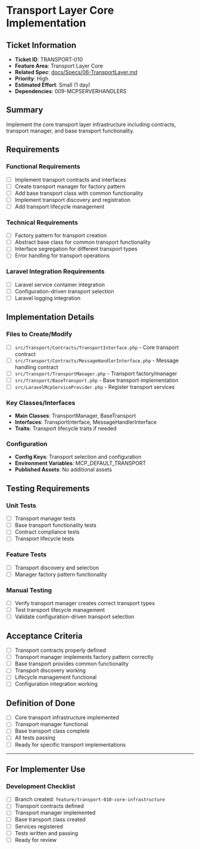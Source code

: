 # Transport Layer Core Implementation

## Ticket Information
- **Ticket ID**: TRANSPORT-010
- **Feature Area**: Transport Layer Core
- **Related Spec**: [docs/Specs/06-TransportLayer.md](../Specs/06-TransportLayer.md)
- **Priority**: High
- **Estimated Effort**: Small (1 day)
- **Dependencies**: 009-MCPSERVERHANDLERS

## Summary
Implement the core transport layer infrastructure including contracts, transport manager, and base transport functionality.

## Requirements

### Functional Requirements
- [ ] Implement transport contracts and interfaces
- [ ] Create transport manager for factory pattern
- [ ] Add base transport class with common functionality
- [ ] Implement transport discovery and registration
- [ ] Add transport lifecycle management

### Technical Requirements
- [ ] Factory pattern for transport creation
- [ ] Abstract base class for common transport functionality
- [ ] Interface segregation for different transport types
- [ ] Error handling for transport operations

### Laravel Integration Requirements
- [ ] Laravel service container integration
- [ ] Configuration-driven transport selection
- [ ] Laravel logging integration

## Implementation Details

### Files to Create/Modify
- [ ] `src/Transport/Contracts/TransportInterface.php` - Core transport contract
- [ ] `src/Transport/Contracts/MessageHandlerInterface.php` - Message handling contract
- [ ] `src/Transport/TransportManager.php` - Transport factory/manager
- [ ] `src/Transport/BaseTransport.php` - Base transport implementation
- [ ] `src/LaravelMcpServiceProvider.php` - Register transport services

### Key Classes/Interfaces
- **Main Classes**: TransportManager, BaseTransport
- **Interfaces**: TransportInterface, MessageHandlerInterface
- **Traits**: Transport lifecycle traits if needed

### Configuration
- **Config Keys**: Transport selection and configuration
- **Environment Variables**: MCP_DEFAULT_TRANSPORT
- **Published Assets**: No additional assets

## Testing Requirements

### Unit Tests
- [ ] Transport manager tests
- [ ] Base transport functionality tests
- [ ] Contract compliance tests
- [ ] Transport lifecycle tests

### Feature Tests
- [ ] Transport discovery and selection
- [ ] Manager factory pattern functionality

### Manual Testing
- [ ] Verify transport manager creates correct transport types
- [ ] Test transport lifecycle management
- [ ] Validate configuration-driven transport selection

## Acceptance Criteria
- [ ] Transport contracts properly defined
- [ ] Transport manager implements factory pattern correctly
- [ ] Base transport provides common functionality
- [ ] Transport discovery working
- [ ] Lifecycle management functional
- [ ] Configuration integration working

## Definition of Done
- [ ] Core transport infrastructure implemented
- [ ] Transport manager functional
- [ ] Base transport class complete
- [ ] All tests passing
- [ ] Ready for specific transport implementations

---

## For Implementer Use

### Development Checklist
- [ ] Branch created: `feature/transport-010-core-infrastructure`
- [ ] Transport contracts defined
- [ ] Transport manager implemented
- [ ] Base transport class created
- [ ] Services registered
- [ ] Tests written and passing
- [ ] Ready for review